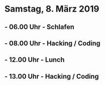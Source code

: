 # Samstag, 8. März 2019


## - 06.00 Uhr - Schlafen


## - 08.00 Uhr - Hacking / Coding


## - 12.00 Uhr - Lunch


## - 13.00 Uhr - Hacking / Coding

